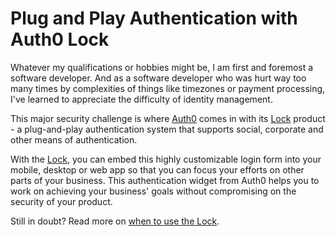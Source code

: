 # Plug and Play Authentication with Auth0 Lock

Whatever my qualifications or hobbies might be, I am first and foremost a  software developer. And as a software developer who was hurt way too many times by complexities of things like timezones or payment processing, I've learned to appreciate the difficulty of identity management.

This major security challenge is where [Auth0] comes in with its [Lock] product - a plug-and-play authentication system that supports social, corporate and other means of authentication.

With the [Lock], you can embed this highly customizable login form into your mobile, desktop or web app so that you can focus your efforts on other parts of your business. This authentication widget from Auth0 helps you to work on achieving your business' goals without compromising on the security of your product.

Still in doubt? Read more on [when to use the Lock](https://auth0.com/docs/libraries/when-to-use-lock).

[Auth0]: (https://auth0.com)
[Lock]: (https://auth0.com/lock)